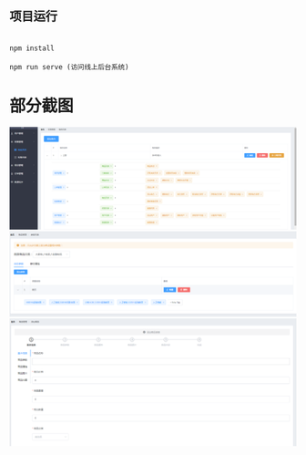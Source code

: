 
## 项目运行

```

npm install

npm run serve (访问线上后台系统)

```

# 部分截图


<img src="https://github.com/xt981224/Background-data/blob/master/src/assets/img/1575531065(1).jpg"/>

<img src="https://github.com/xt981224/Background-data/blob/master/src/assets/img/1575531133(1).jpg"/>

<img src="https://github.com/xt981224/Background-data/blob/master/src/assets/img/1575531183(1).jpg"/>
